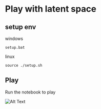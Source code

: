 # Play with latent space

## setup env 

windows

```
setup.bat
```


linux

```
source ./setup.sh
```

## Play

Run the notebook to play

![Alt Text](latent_paly.gif)